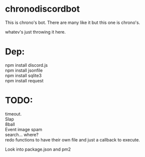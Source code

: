 # chronodiscordbot
This is chrono's bot. There are many like it but this one is chrono's.

whatev's just throwing it here.

# Dep:  
npm install discord.js  
npm install jsonfile  
npm install sqlite3  
npm install request  

# TODO:  
timeout.  
Slap  
8ball  
Event image spam  
search... where?  
redo functions to have their own file and just a callback to execute.  


Look into package.json and pm2
